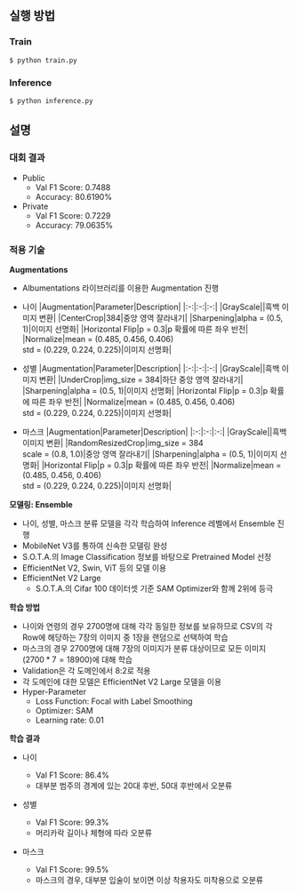 ## 실행 방법
### Train
```
$ python train.py
```

### Inference
```
$ python inference.py
```
## 설명
### 대회 결과
- Public
  - Val F1 Score: 0.7488
  - Accuracy: 80.6190%
- Private
  - Val F1 Score: 0.7229
  - Accuracy: 79.0635%

### 적용 기술
**Augmentations**
- Albumentations 라이브러리를 이용한 Augmentation 진행
- 나이
    |Augmentation|Parameter|Description|
    |:-:|:-:|:-:|
    |GrayScale||흑백 이미지 변환|
    |CenterCrop|384|중앙 영역 잘라내기|
    |Sharpening|alpha = (0.5, 1)|이미지 선명화|
    |Horizontal Flip|p = 0.3|p 확률에 따른 좌우 반전|
    |Normalize|mean = (0.485, 0.456, 0.406) <br> std = (0.229, 0.224, 0.225)|이미지 선명화|

- 성별
    |Augmentation|Parameter|Description|
    |:-:|:-:|:-:|
    |GrayScale||흑백 이미지 변환|
    |UnderCrop|img_size = 384|하단 중앙 영역 잘라내기|
    |Sharpening|alpha = (0.5, 1)|이미지 선명화|
    |Horizontal Flip|p = 0.3|p 확률에 따른 좌우 반전|
    |Normalize|mean = (0.485, 0.456, 0.406) <br> std = (0.229, 0.224, 0.225)|이미지 선명화|

- 마스크
  |Augmentation|Parameter|Description|
  |:-:|:-:|:-:|
  |GrayScale||흑백 이미지 변환|
  |RandomResizedCrop|img_size = 384 <br> scale = (0.8, 1.0)|중앙 영역 잘라내기|
  |Sharpening|alpha = (0.5, 1)|이미지 선명화|
  |Horizontal Flip|p = 0.3|p 확률에 따른 좌우 반전|
  |Normalize|mean = (0.485, 0.456, 0.406) <br> std = (0.229, 0.224, 0.225)|이미지 선명화|

**모델링: Ensemble**
- 나이, 성별, 마스크 분류 모델을 각각 학습하여 Inference 레벨에서 Ensemble 진행
- MobileNet V3를 통하여 신속한 모델링 완성
- S.O.T.A.의 Image Classification 정보를 바탕으로 Pretrained Model 선정
- EfficientNet V2, Swin, ViT 등의 모델 이용
- EfficientNet V2 Large
  - S.O.T.A.의 Cifar 100 데이터셋 기준 SAM Optimizer와 함께 2위에 등극

**학습 방법**
- 나이와 연령의 경우 2700명에 대해 각각 동일한 정보를 보유하므로 CSV의 각 Row에 해당하는 7장의 이미지 중 1장을 랜덤으로 선택하여 학습
- 마스크의 경우 2700명에 대해 7장의 이미지가 분류 대상이므로 모든 이미지$(2700*7=18900)$에 대해 학습
- Validation은 각 도메인에서 8:2로 적용
- 각 도메인에 대한 모델은 EfficientNet V2 Large 모델을 이용
- Hyper-Parameter
  - Loss Function: Focal with Label Smoothing
  - Optimizer: SAM
  - Learning rate: 0.01

**학습 결과**
- 나이
  - Val F1 Score: 86.4%
  - 대부분 범주의 경계에 있는 20대 후반, 50대 후반에서 오분류

- 성별
  - Val F1 Score: 99.3%
  - 머리카락 길이나 체형에 따라 오분류

- 마스크
  - Val F1 Score: 99.5%
  - 마스크의 경우, 대부분 입술이 보이면 이상 착용자도 미착용으로 오분류
